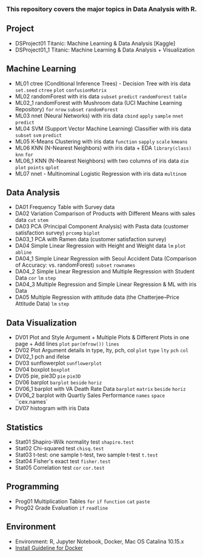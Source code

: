### This repository covers the major topics in Data Analysis with R.

## Project
* DSProject01 Titanic: Machine Learning & Data Analysis [Kaggle]  
* DSProject01_1 Titanic: Machine Learning & Data Analysis + Visualization

## Machine Learning
* ML01 ctree (Conditional Inference Trees) - Decision Tree with iris data `set.seed` `ctree` `plot` `confusionMatrix`
* ML02 randomForest with iris data `subset` `predict` `randomForest` `table`  
* ML02_1 randomForest with Mushroom data (UCI Machine Learning Repository) `for` `nrow` `subset` `randomForest`  
* ML03 nnet (Neural Networks) with iris data `cbind` `apply` `sample` `nnet` `predict`   
* ML04 SVM (Support Vector Machine Learning) Classifier with iris data `subset` `svm` `predict`
* ML05 K-Means Clustering with iris data `function` `sapply` `scale` `kmeans`  
* ML06 KNN (N-Nearest Neighbors) with iris data + EDA `library(class)` `knn` `for`
* ML06_1 KNN (N-Nearest Neighbors) with two columns of iris data `dim` `plot` `points` `qplot`  
* ML07 nnet - Multinominal Logistic Regression with iris data `multinom`

## Data Analysis
* DA01 Frequency Table with Survey data  
* DA02 Variation Comparison of Products with Different Means with sales data  `cut` `stem`  
* DA03 PCA (Principal Component Analysis) with Pasta data (customer satisfaction survey) `prcomp` `biplot`
* DA03_1 PCA with Ramen data (customer satisfaction survey)  
* DA04 Simple Linear Regression with Height and Weight data `lm` `plot` `abline`
* DA04_1 Simple Linear Regression with Seoul Accident Data (Comparison of Accuracy: vs. randomForest) `subset` `rownames`  
* DA04_2 Simple Linear Regression and Multiple Regression with Student Data `cor` `lm` `step`
* DA04_3 Multiple Regression and Simple Linear Regression & ML with iris Data 
* DA05 Multiple Regression with attitude data (the Chatterjee–Price Attitude Data) `lm` `step`

## Data Visualization
* DV01 Plot and Style Argument + Multiple Plots & Different Plots in one page + Add lines `plot` `par(mfrow())` `lines`
* DV02 Plot Argument details in type, lty, pch, col `plot` `type` `lty` `pch` `col`
* DV02_1 pch and ifelse
* DV03 sunflowerplot `sunflowerplot`  
* DV04 boxplot `boxplot`  
* DV05 pie, pie3D `pie` `pie3D`  
* DV06 barplot `barplot` `beside` `horiz`   
* DV06_1 barplot with VA Death Rate Data `barplot` `matrix` `beside` `horiz`  
* DV06_2 barplot with Quartly Sales Performance `names` `space` ``cex.names`
* DV07 histogram with iris Data  


## Statistics
* Stat01 Shapiro-Wilk normality test `shapiro.test`
* Stat02 Chi-squared test `chisq.test`
* Stat03 t-test: one sample t-test, two sample t-test `t.test`  
* Stat04 Fisher's exact test `fisher.test`  
* Stat05 Correlation test `cor` `cor.test`  

## Programming
* Prog01 Multiplication Tables `for` `if`  `function` `cat` `paste`  
* Prog02 Grade Evaluation `if` `readline`  

## Environment
* Environment: R, Jupyter Notebook, Docker, Mac OS Catalina 10.15.x
* [Install Guideline for Docker](https://datascienceschool.net/view-notebook/03c5b5a96a614ee588a74f05c720e67c/)
